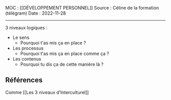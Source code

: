 MOC : [[DÉVELOPPEMENT PERSONNEL]]
Source : Céline de la formation (télégram)
Date : 2022-11-28
***

3 niveaux logiques : 
- Le sens
	- Pourquoi t'as mis ça en place ? 
- Les processus 
	- Pourquoi t'as mis ça en place comme ça ? 
- Les contenus 
	- Pourquoi tu dis ça de cette manière là ? 


## Références 
Comme [[Les 3 niveaux d’Interculturel]]